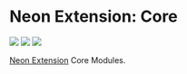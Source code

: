 # Neon Extension: Core

[![](https://img.shields.io/travis/NeApp/neon-extension-core/master.svg)](https://travis-ci.org/NeApp/neon-extension-core) [![](https://img.shields.io/coveralls/github/NeApp/neon-extension-core/master.svg)](https://coveralls.io/github/NeApp/neon-extension-core) ![](https://img.shields.io/github/license/NeApp/neon-extension-core.svg)

[Neon Extension](https://github.com/NeApp/neon-extension) Core Modules.
